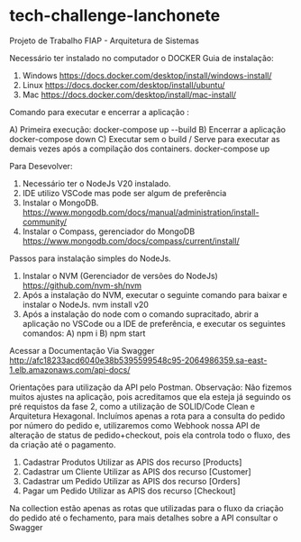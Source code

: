 # tech-challenge-lanchonete
Projeto de Trabalho FIAP - Arquitetura de Sistemas

Necessário ter instalado no computador o DOCKER
Guia de instalação:

1) Windows
https://docs.docker.com/desktop/install/windows-install/
2) Linux
https://docs.docker.com/desktop/install/ubuntu/
3) Mac
https://docs.docker.com/desktop/install/mac-install/


Comando para executar e encerrar a aplicação :

A) Primeira execução:
    docker-compose up --build
B) Encerrar a aplicação
    docker-compose down
C) Executar sem o build /  Serve para executar as demais vezes após a compilação dos containers.
    docker-compose up


Para Desevolver:

1) Necessário ter o NodeJs V20 instalado.
2) IDE utilizo VSCode mas pode ser algum de preferência
3) Instalar o MongoDB. 
    https://www.mongodb.com/docs/manual/administration/install-community/
4) Instalar o Compass, gerenciador do MongoDB
    https://www.mongodb.com/docs/compass/current/install/
    
Passos para instalação simples do NodeJs.
1) Instalar o NVM (Gerenciador de versões do NodeJs)
    https://github.com/nvm-sh/nvm
2) Após a instalação do NVM, executar o seguinte comando para baixar e instalar o NodeJs.
    nvm install v20
3) Após a instalação do node com o comando supracitado, abrir a aplicação no VSCode ou a IDE de preferência, e executar os seguintes comandos:
    A) npm i
    B) npm start

Acessar a Documentação Via Swagger
http://afc18233acd6040e38b5395599548c95-2064986359.sa-east-1.elb.amazonaws.com/api-docs/


Orientações para utilização da API pelo Postman.
Observação:
Não fizemos muitos ajustes na aplicação, pois acreditamos que ela esteja já seguindo os pré requistos da fase 2, como a utilização de SOLID/Code Clean e Arquitetura Hexagonal.
Incluímos apenas a rota para a consulta do pedido por número do pedido e, utilizaremos como Webhook nossa API de alteração de status de pedido+checkout, pois ela controla todo o fluxo, des da criação até o pagamento.

1) Cadastrar Produtos
    Utilizar as APIS dos recurso [Products]
2) Cadastrar um Cliente
    Utilizar as APIS dos recurso [Customer]
3) Cadastrar um Pedido
    Utilizar as APIS dos recurso [Orders]
4) Pagar um Pedido
    Utilizar as APIS dos recurso [Checkout]

Na collection estão apenas as rotas que utilizadas para o fluxo da criação do pedido até o fechamento, para mais detalhes sobre a API consultar o Swagger


